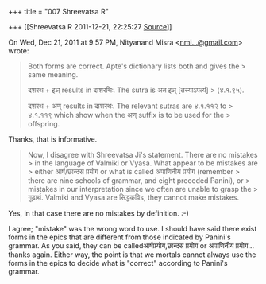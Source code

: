+++
title = "007 Shreevatsa R"

+++
[[Shreevatsa R	2011-12-21, 22:25:27 [Source](https://groups.google.com/g/samskrita/c/F3zKLnBEw8o)]]



On Wed, Dec 21, 2011 at 9:57 PM, Nityanand Misra \<[nmi...@gmail.com]()\> wrote:  

> Both forms are correct. Apte's dictionary lists both and gives the > same meaning.  
>   
> दशरथ + इञ् results in दाशरथिः. The sutra is अत इञ् \[तस्याऽपत्यं\] > (४.१.९५).  
>   
> दशरथ + अण् results in दाशरथः. The relevant sutras are ४.१.११२ to > ४.१.११९ which show when the अण् suffix is to be used for the > offspring.  

  

Thanks, that is informative.



> Now, I disagree with Shreevatsa Ji's statement. There are no mistakes > in the language of Valmiki or Vyasa. What appear to be mistakes are > either आर्ष/छान्दस प्रयोग or what is called अपाणिनीय प्रयोग (remember > there are nine schools of grammar, and eight preceded Panini), or > mistakes in our interpretation since we often are unable to grasp the > गूढार्थ. Valmiki and Vyasa are सिद्धकविs, they cannot make mistakes.  

  

Yes, in that case there are no mistakes by definition. :-)

  

I agree; "mistake" was the wrong word to use. I should have said there exist forms in the epics that are different from those indicated by Panini's grammar. As you said, they can be calledआर्षप्रयोग,छान्दस प्रयोग or अपाणिनीय प्रयोग... thanks again. Either way, the point is that we mortals cannot always use the forms in the epics to decide what is "correct" according to Panini's grammar.

